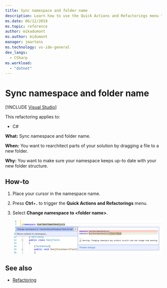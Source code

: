 ```yaml
---
title: Sync namespace and folder name
description: Learn how to use the Quick Actions and Refactorings menu to sync the namespace and the folder name.
ms.date: 06/12/2019
ms.topic: reference
author: mikadumont
ms.author: midumont
manager: jmartens
ms.technology: vs-ide-general
dev_langs:
  - CSharp
ms.workload: 
  - "dotnet"
---
```

# Sync namespace and folder name

 [!INCLUDE [Visual Studio](~/includes/applies-to-version/vs-windows-only.md)]

This refactoring applies to:

- C#

**What:** Sync namespace and folder name.

**When:** You want to rearchitect parts of your solution by dragging a file to a new folder. 

**Why:** You want to make sure your namespace keeps up-to date with your new folder structure.

## How-to

1. Place your cursor in the namespace name.
2. Press **Ctrl**+**.** to trigger the **Quick Actions and Refactorings** menu.
3. Select **Change namespace to \<folder name>**.

   ![Sync Namespace And Folder Name](media/sync-namespace-and-folder-name.png)

## See also

- [Refactoring](../refactoring-in-visual-studio.md)
